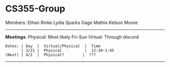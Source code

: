 # CS355-Group
Members: 
   Ethan Rinke
   Lydia Sparks
   Gage Mathis
   Kelson Moore

---

**Meetings**:
    Physical: Most likely Fri-Sun
    Virtual: Through discord

    Dates: | Day  |  Virtual/Physical  |  Time
           | 3/21 |  Physical          |  12:30-1:45
    (Next) | 4/2  |  Physical?        |  ???   

---